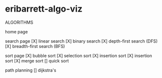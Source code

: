# eribarrett-algo-viz

ALGORITHMS

home page

search page
    [X] linear search
    [X] binary search
    [X] depth-first search (DFS)
    [X] breadth-first search (BFS)

sort page
    [X] bubble sort
    [X] selection sort
    [X] insertion sort
    [X] insertion sort
    [X] merge sort
    [] quick sort

path planning
    [] dijkstra's   
